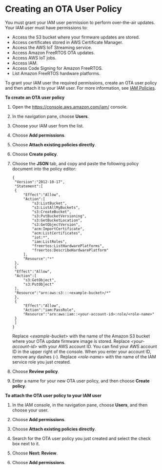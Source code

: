 # Creating an OTA User Policy<a name="create-ota-user-policy"></a>

You must grant your IAM user permission to perform over\-the\-air updates\. Your IAM user must have permissions to:
+ Access the S3 bucket where your firmware updates are stored\.
+ Access certificates stored in AWS Certificate Manager\.
+ Access the AWS IoT Streaming service\.
+ Access Amazon FreeRTOS OTA updates\.
+ Access AWS IoT jobs\.
+ Access IAM\.
+ Access Code Signing for Amazon FreeRTOS\.
+ List Amazon FreeRTOS hardware platforms\.

To grant your IAM user the required permissions, create an OTA user policy and then attach it to your IAM user\. For more information, see [IAM Policies](https://docs.aws.amazon.com/IAM/latest/UserGuide/access_policies.html)\.<a name="create-ota-user-policy"></a>

**To create an OTA user policy**

1. Open the [https://console\.aws\.amazon\.com/iam/](https://console.aws.amazon.com/iam/) console\.

1. In the navigation pane, choose **Users**\.

1. Choose your IAM user from the list\.

1. Choose **Add permissions**\.

1. Choose **Attach existing policies directly**\.

1. Choose **Create policy**\.

1. Choose the **JSON** tab, and copy and paste the following policy document into the policy editor:

   ```
   {
   	"Version":"2012-10-17",
   	"Statement":[
   	{
   		"Effect":"Allow",
   		"Action":[
   			"s3:ListBucket",
   			"s3:ListAllMyBuckets",
   			"s3:CreateBucket",
   			"s3:PutBucketVersioning",
   			"s3:GetBucketLocation",
   			"s3:GetObjectVersion",
   			"acm:ImportCertificate",
   			"acm:ListCertificates",
   			"iot:*",
   			"iam:ListRoles",
   			"freertos:ListHardwarePlatforms",
   			"freertos:DescribeHardwarePlatform"
   		],
   		"Resource":"*"
   	},
   	{
   	"Effect":"Allow",
   	"Action":[
   		"s3:GetObject",
   		"s3:PutObject"
   	],
   	"Resource":"arn:aws:s3:::<example-bucket>/*"
   	},
   	{
   		"Effect":"Allow",
   		"Action":"iam:PassRole",
   		"Resource":"arn:aws:iam::<your-account-id>:role/<role-name>"
   	}
   	]
   }​
   ```

   Replace *<example\-bucket>* with the name of the Amazon S3 bucket where your OTA update firmware image is stored\. Replace *<your\-account\-id>* with your AWS account ID\. You can find your AWS account ID in the upper right of the console\. When you enter your account ID, remove any dashes \(\-\)\. Replace *<role\-name>* with the name of the IAM service role you just created\. 

1. Choose **Review policy**\.

1. Enter a name for your new OTA user policy, and then choose **Create policy**\.<a name="attach-ota-user-policy"></a>

**To attach the OTA user policy to your IAM user**

1. In the IAM console, in the navigation pane, choose **Users**, and then choose your user\.

1. Choose **Add permissions**\.

1. Choose **Attach existing policies directly**\.

1. Search for the OTA user policy you just created and select the check box next to it\.

1. Choose **Next: Review**\.

1. Choose **Add permissions**\.